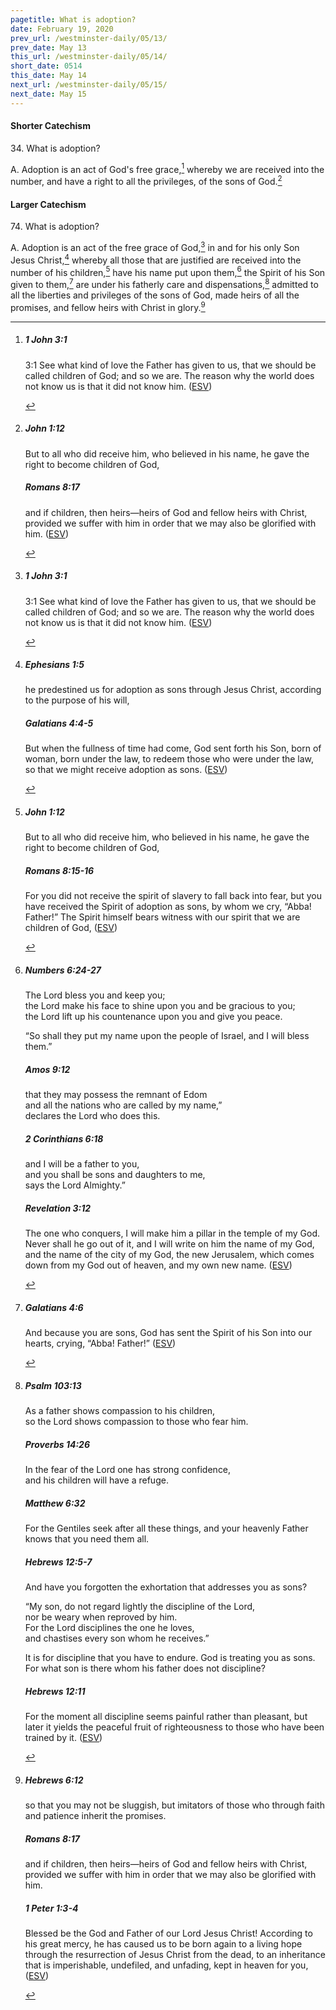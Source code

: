 ```yaml
---
pagetitle: What is adoption?
date: February 19, 2020
prev_url: /westminster-daily/05/13/
prev_date: May 13
this_url: /westminster-daily/05/14/
short_date: 0514
this_date: May 14
next_url: /westminster-daily/05/15/
next_date: May 15
---
```


#### Shorter Catechism

34\. What is adoption?

A. Adoption is an act of God's free grace,[^fnref:wsc1] whereby we are received into the number, and have a right to all the privileges, of the sons of God.[^fnref:wsc2]


[^fnref:wsc1]: <div class="esv"><h5>1 John 3:1</h5> <div class="esv-text"><p id="p62003001.01-1"><span class="chapter-num" id="v62003001-1">3:1&nbsp;</span>See what kind of love the Father has given to us, that we should be called children of God; and so we are. The reason why the world does not know us is that it did not know him.  (<a href="http://www.esv.org" class="copyright">ESV</a>)</p> </div> </div>

[^fnref:wsc2]: <div class="esv"><h5>John 1:12</h5> <div class="esv-text"><p id="p43001012.01-1">But to all who did receive him, who believed in his name, he gave the right to become children of God,</p> </div><h5>Romans 8:17</h5> <div class="esv-text"><p id="p45008017.01-2">and if children, then heirs&#8212;heirs of God and fellow heirs with Christ, provided we suffer with him in order that we may also be glorified with him.  (<a href="http://www.esv.org" class="copyright">ESV</a>)</p> </div> </div>


#### Larger Catechism

74\. What is adoption?

A. Adoption is an act of the free grace of God,[^fnref:wlc1] in and for his only Son Jesus Christ,[^fnref:wlc2] whereby all those that are justified are received into the number of his children,[^fnref:wlc3] have his name put upon them,[^fnref:wlc4] the Spirit of his Son given to them,[^fnref:wlc5] are under his fatherly care and dispensations,[^fnref:wlc6] admitted to all the liberties and privileges of the sons of God, made heirs of all the promises, and fellow heirs with Christ in glory.[^fnref:wlc7]


[^fnref:wlc1]: <div class="esv"><h5>1 John 3:1</h5> <div class="esv-text"><p id="p62003001.01-1"><span class="chapter-num" id="v62003001-1">3:1&nbsp;</span>See what kind of love the Father has given to us, that we should be called children of God; and so we are. The reason why the world does not know us is that it did not know him.  (<a href="http://www.esv.org" class="copyright">ESV</a>)</p> </div> </div>

[^fnref:wlc2]: <div class="esv"><h5>Ephesians 1:5</h5> <div class="esv-text"><p id="p49001005.01-1">he predestined us for adoption as sons through Jesus Christ, according to the purpose of his will,</p> </div><h5>Galatians 4:4-5</h5> <div class="esv-text"><p id="p48004004.01-2">But when the fullness of time had come, God sent forth his Son, born of woman, born under the law, to redeem those who were under the law, so that we might receive adoption as sons.  (<a href="http://www.esv.org" class="copyright">ESV</a>)</p> </div> </div>

[^fnref:wlc3]: <div class="esv"><h5>John 1:12</h5> <div class="esv-text"><p id="p43001012.01-1">But to all who did receive him, who believed in his name, he gave the right to become children of God,</p> </div><h5>Romans 8:15-16</h5> <div class="esv-text"><p id="p45008015.01-2">For you did not receive the spirit of slavery to fall back into fear, but you have received the Spirit of adoption as sons, by whom we cry, &#8220;Abba! Father!&#8221; The Spirit himself bears witness with our spirit that we are children of God,  (<a href="http://www.esv.org" class="copyright">ESV</a>)</p> </div> </div>

[^fnref:wlc4]: <div class="esv"><h5>Numbers 6:24-27</h5> <div class="esv-text"><div class="block-indent"> <p class="line-group" id="p04006024.01-1">The <span class="small-caps">Lord</span> bless you and keep you;<br />  the <span class="small-caps">Lord</span> make his face to shine upon you and be gracious to you;<br />  the <span class="small-caps">Lord</span> lift up his countenance upon you and give you peace.</p> </div>  <p id="p04006027.01-1">&#8220;So shall they put my name upon the people of Israel, and I will bless them.&#8221;</p> </div><h5>Amos 9:12</h5> <div class="esv-text"><div class="block-indent"> <p class="line-group" id="p30009012.01-2">that they may possess the remnant of Edom<br /> <span class="indent"></span>and all the nations who are called by my name,&#8221;<br /> <span class="indent"></span>declares the <span class="small-caps">Lord</span> who does this.</p> </div> </div><h5>2 Corinthians 6:18</h5> <div class="esv-text"><div class="block-indent"> <p class="line-group" id="p47006018.01-3">and I will be a father to you,<br /> <span class="indent"></span>and you shall be sons and daughters to me,<br /> says the Lord Almighty.&#8221;</p> </div> </div><h5>Revelation 3:12</h5> <div class="esv-text"><p id="p66003012.01-4"><span class="woc">The one who conquers, I will make him a pillar in the temple of my God. Never shall he go out of it, and I will write on him the name of my God, and the name of the city of my God, the new Jerusalem, which comes down from my God out of heaven, and my own new name.</span>  (<a href="http://www.esv.org" class="copyright">ESV</a>)</p> </div> </div>

[^fnref:wlc5]: <div class="esv"><h5>Galatians 4:6</h5> <div class="esv-text"><p id="p48004006.01-1">And because you are sons, God has sent the Spirit of his Son into our hearts, crying, &#8220;Abba! Father!&#8221;  (<a href="http://www.esv.org" class="copyright">ESV</a>)</p> </div> </div>

[^fnref:wlc6]: <div class="esv"><h5>Psalm 103:13</h5> <div class="esv-text"><div class="block-indent"> <p class="line-group" id="p19103013.01-1">As a father shows compassion to his children,<br /> <span class="indent"></span>so the <span class="small-caps">Lord</span> shows compassion to those who fear him.</p> </div> </div><h5>Proverbs 14:26</h5> <div class="esv-text"><div class="block-indent"> <p class="line-group" id="p20014026.01-2">In the fear of the <span class="small-caps">Lord</span> one has strong confidence,<br /> <span class="indent"></span>and his children will have a refuge.</p> </div> </div><h5>Matthew 6:32</h5> <div class="esv-text"><p id="p40006032.01-3"><span class="woc">For the Gentiles seek after all these things, and your heavenly Father knows that you need them all.</span></p> </div><h5>Hebrews 12:5-7</h5> <div class="esv-text"><p id="p58012005.01-4">And have you forgotten the exhortation that addresses you as sons?</p> <div class="block-indent"> <p class="line-group" id="p58012005.12-4">&#8220;My son, do not regard lightly the discipline of the Lord,<br /> <span class="indent"></span>nor be weary when reproved by him.<br />  For the Lord disciplines the one he loves,<br /> <span class="indent"></span>and chastises every son whom he receives.&#8221;</p> </div>  <p class="same-paragraph" id="p58012007.01-4">It is for discipline that you have to endure. God is treating you as sons. For what son is there whom his father does not discipline?</p> </div><h5>Hebrews 12:11</h5> <div class="esv-text"><p id="p58012011.01-5">For the moment all discipline seems painful rather than pleasant, but later it yields the peaceful fruit of righteousness to those who have been trained by it.  (<a href="http://www.esv.org" class="copyright">ESV</a>)</p> </div> </div>

[^fnref:wlc7]: <div class="esv"><h5>Hebrews 6:12</h5> <div class="esv-text"><p id="p58006012.01-1">so that you may not be sluggish, but imitators of those who through faith and patience inherit the promises.</p> </div><h5>Romans 8:17</h5> <div class="esv-text"><p id="p45008017.01-2">and if children, then heirs&#8212;heirs of God and fellow heirs with Christ, provided we suffer with him in order that we may also be glorified with him.</p> </div><h5>1 Peter 1:3-4</h5> <div class="esv-text"> <p id="p60001003.07-3">Blessed be the God and Father of our Lord Jesus Christ! According to his great mercy, he has caused us to be born again to a living hope through the resurrection of Jesus Christ from the dead, to an inheritance that is imperishable, undefiled, and unfading, kept in heaven for you,  (<a href="http://www.esv.org" class="copyright">ESV</a>)</p> </div> </div>

